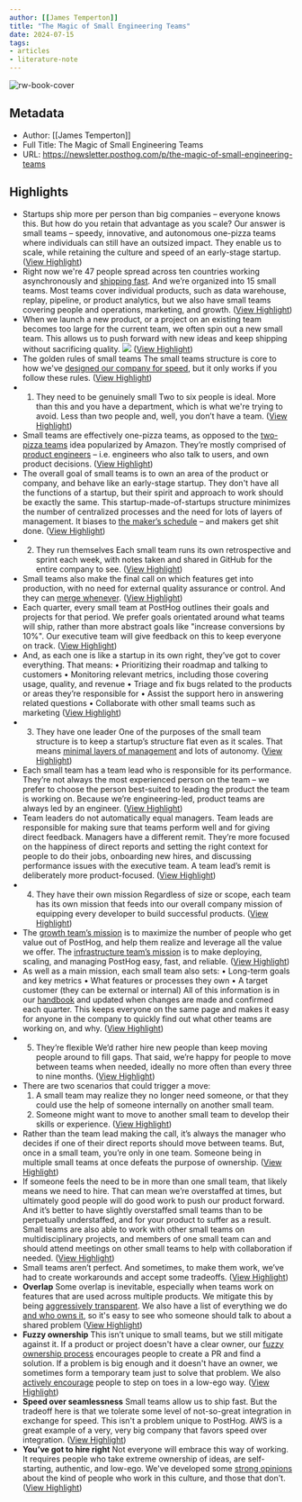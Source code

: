 ```yaml
---
author: [[James Temperton]]
title: "The Magic of Small Engineering Teams"
date: 2024-07-15
tags: 
- articles
- literature-note
---
```

![rw-book-cover](https://substack-post-media.s3.amazonaws.com/public/images/ca7a6935-8565-4fbb-a4c6-60683e4d31a7_4836x2720.jpeg)

## Metadata
- Author: [[James Temperton]]
- Full Title: The Magic of Small Engineering Teams
- URL: https://newsletter.posthog.com/p/the-magic-of-small-engineering-teams

## Highlights
- Startups ship more per person than big companies – everyone knows this. But how do you retain that advantage as you scale?
  Our answer is small teams – speedy, innovative, and autonomous one-pizza teams where individuals can still have an outsized impact. They enable us to scale, while retaining the culture and speed of an early-stage startup. ([View Highlight](https://read.readwise.io/read/01j2vbhj704czk220q9yqvn09g))
- Right now we're 47 people spread across ten countries working asynchronously and [shipping fast](https://posthog.com/changelog/2024). And we’re organized into 15 small teams.
  Most teams cover individual products, such as data warehouse, replay, pipeline, or product analytics, but we also have small teams covering people and operations, marketing, and growth. ([View Highlight](https://read.readwise.io/read/01j2vbj4ph01vmh4q7apt7m40c))
- When we launch a new product, or a project on an existing team becomes too large for the current team, we often spin out a new small team. This allows us to push forward with new ideas and keep shipping without sacrificing quality.
  [![](https://substackcdn.com/image/fetch/w_1456,c_limit,f_auto,q_auto:good,fl_progressive:steep/https%3A%2F%2Fsubstack-post-media.s3.amazonaws.com%2Fpublic%2Fimages%2F1f048028-ff38-4aad-afc2-2fd6e245e354_3615x2260.png)](https://substackcdn.com/image/fetch/f_auto,q_auto:good,fl_progressive:steep/https%3A%2F%2Fsubstack-post-media.s3.amazonaws.com%2Fpublic%2Fimages%2F1f048028-ff38-4aad-afc2-2fd6e245e354_3615x2260.png) ([View Highlight](https://read.readwise.io/read/01j2vbj7n27tb7bdfn7fsv86j0))
- The golden rules of small teams
  The small teams structure is core to how we've [designed our company for speed](https://newsletter.posthog.com/p/how-to-design-your-company-for-speed), but it only works if you follow these rules. ([View Highlight](https://read.readwise.io/read/01j2vbkapytaafrnpsbsxv9j1q))
- 1. They need to be genuinely small
  Two to six people is ideal. More than this and you have a department, which is what we're trying to avoid. Less than two people and, well, you don’t have a team. ([View Highlight](https://read.readwise.io/read/01j2vbkrcsscjteev4apfhc3z6))
- Small teams are effectively one-pizza teams, as opposed to the [two-pizza teams](https://docs.aws.amazon.com/whitepapers/latest/introduction-devops-aws/two-pizza-teams.html) idea popularized by Amazon. They’re mostly comprised of [product engineers](https://posthog.com/blog/what-is-a-product-engineer) – i.e. engineers who also talk to users, and own product decisions. ([View Highlight](https://read.readwise.io/read/01j2vbkz9z45rdbwhymwjp59dz))
- The overall goal of small teams is to own an area of the product or company, and behave like an early-stage startup. They don't have all the functions of a startup, but their spirit and approach to work should be exactly the same.
  This startup-made-of-startups structure minimizes the number of centralized processes and the need for lots of layers of management. It biases to [the maker’s schedule](https://www.paulgraham.com/makersschedule.html) – and makers get shit done. ([View Highlight](https://read.readwise.io/read/01j2vbm4f6z0jsg34vn177cjcq))
- 2. They run themselves
  Each small team runs its own retrospective and sprint each week, with notes taken and shared in GitHub for the entire company to see. ([View Highlight](https://read.readwise.io/read/01j2vbmf7537044t92p0ps2z5d))
- Small teams also make the final call on which features get into production, with no need for external quality assurance or control. And they can [merge whenever](https://posthog.com/handbook/engineering/development-process#merging). ([View Highlight](https://read.readwise.io/read/01j2vbmkgdxqcvj5pznma5b5pm))
- Each quarter, every small team at PostHog outlines their goals and projects for that period. We prefer goals orientated around what teams will ship, rather than more abstract goals like "increase conversions by 10%". Our executive team will give feedback on this to keep everyone on track. ([View Highlight](https://read.readwise.io/read/01j2vbmzt93rnv5a776r68jbn2))
- And, as each one is like a startup in its own right, they’ve got to cover everything. That means:
  • Prioritizing their roadmap and talking to customers
  • Monitoring relevant metrics, including those covering usage, quality, and revenue
  • Triage and fix bugs related to the products or areas they’re responsible for
  • Assist the support hero in answering related questions
  • Collaborate with other small teams such as marketing ([View Highlight](https://read.readwise.io/read/01j2vbn5frryn7apkc3vx0sqzh))
- 3. They have one leader
  One of the purposes of the small team structure is to keep a startup’s structure flat even as it scales. That means [minimal layers of management](https://posthog.com/handbook/company/management) and lots of autonomy. ([View Highlight](https://read.readwise.io/read/01j2vbnj2yfkzaymh3572y4zga))
- Each small team has a team lead who is responsible for its performance. They’re not always the most experienced person on the team – we prefer to choose the person best-suited to leading the product the team is working on. Because we’re engineering-led, product teams are always led by an engineer. ([View Highlight](https://read.readwise.io/read/01j2vbntw1n8mapzyc2j7afrv9))
- Team leaders do not automatically equal managers. Team leads are responsible for making sure that teams perform well and for giving direct feedback. Managers have a different remit. They’re more focused on the happiness of direct reports and setting the right context for people to do their jobs, onboarding new hires, and discussing performance issues with the executive team.
  A team lead’s remit is deliberately more product-focused. ([View Highlight](https://read.readwise.io/read/01j2vbpccvfqrt9vefxm8284g0))
- 4. They have their own mission
  Regardless of size or scope, each team has its own mission that feeds into our overall company mission of equipping every developer to build successful products. ([View Highlight](https://read.readwise.io/read/01j2vbpgsd3g7ga3b2n9g320vn))
- The [growth team’s mission](https://posthog.com/teams/growth) is to maximize the number of people who get value out of PostHog, and help them realize and leverage all the value we offer. The [infrastructure team’s mission](https://posthog.com/teams/infrastructure) is to make deploying, scaling, and managing PostHog easy, fast, and reliable. ([View Highlight](https://read.readwise.io/read/01j2vbpt3dy9jeywth5jmwwsfp))
- As well as a main mission, each small team also sets:
  • Long-term goals and key metrics
  • What features or processes they own
  • A target customer (they can be external or internal)
  All of this information is in our [handbook](https://posthog.com/handbook) and updated when changes are made and confirmed each quarter.
  This keeps everyone on the same page and makes it easy for anyone in the company to quickly find out what other teams are working on, and why. ([View Highlight](https://read.readwise.io/read/01j2vbqk1v5833a7dz9qqg8xxw))
- 5. They’re flexible
  We’d rather hire new people than keep moving people around to fill gaps.
  That said, we’re happy for people to move between teams when needed, ideally no more often than every three to nine months. ([View Highlight](https://read.readwise.io/read/01j2vbqtgwp1admpvv24w4hans))
- There are two scenarios that could trigger a move:
  1. A small team may realize they no longer need someone, or that they could use the help of someone internally on another small team.
  2. Someone might want to move to another small team to develop their skills or experience. ([View Highlight](https://read.readwise.io/read/01j2vbr14ecw9sxja3fc4a4n18))
- Rather than the team lead making the call, it’s always the manager who decides if one of their direct reports should move between teams. But, once in a small team, you’re only in one team. Someone being in multiple small teams at once defeats the purpose of ownership. ([View Highlight](https://read.readwise.io/read/01j2vbys31zyfqy6247sf0a8e5))
- If someone feels the need to be in more than one small team, that likely means we need to hire. That can mean we’re overstaffed at times, but ultimately good people will do good work to push our product forward. And it’s better to have slightly overstaffed small teams than to be perpetually understaffed, and for your product to suffer as a result.
  Small teams are also able to work with other small teams on multidisciplinary projects, and members of one small team can and should attend meetings on other small teams to help with collaboration if needed. ([View Highlight](https://read.readwise.io/read/01j2vbz39saw8tt7df0t49b8x1))
- Small teams aren’t perfect. And sometimes, to make them work, we’ve had to create workarounds and accept some tradeoffs. ([View Highlight](https://read.readwise.io/read/01j2vbza8x68dp82jyb1sg1c05))
- **Overlap**
  Some overlap is inevitable, especially when teams work on features that are used across multiple products. We mitigate this by being [aggressively transparent](https://posthog.com/founders/how-to-run-a-transparent-company). We also have a list of everything we do [and who owns it](https://posthog.com/handbook/engineering/feature-ownership), so it's easy to see who someone should talk to about a shared problem ([View Highlight](https://read.readwise.io/read/01j2vbze0377k3gep8ptz6dgr2))
- **Fuzzy ownership**
  This isn’t unique to small teams, but we still mitigate against it. If a product or project doesn't have a clear owner, our [fuzzy ownership process](https://posthog.com/handbook/company/fuzzy-ownership) encourages people to create a PR and find a solution. If a problem is big enough and it doesn't have an owner, we sometimes form a temporary team just to solve that problem. We also [actively encourage](https://posthog.com/handbook/values) people to step on toes in a low-ego way. ([View Highlight](https://read.readwise.io/read/01j2vbzkde26h9sn2607xbfnry))
- **Speed over seamlessness**
  Small teams allow us to ship fast. But the tradeoff here is that we tolerate some level of not-so-great integration in exchange for speed. This isn't a problem unique to PostHog. AWS is a great example of a very, very big company that favors speed over integration. ([View Highlight](https://read.readwise.io/read/01j2vc01x46qc9catd4jx7zvxx))
- **You’ve got to hire right**
  Not everyone will embrace this way of working. It requires people who take extreme ownership of ideas, are self-starting, authentic, and low-ego. We've developed some [strong opinions](https://newsletter.posthog.com/p/hiring-and-managing-cracked-engineers) about the kind of people who work in this culture, and those that don't. ([View Highlight](https://read.readwise.io/read/01j2vc0cn8vbqt0td27n3r6dh7))
